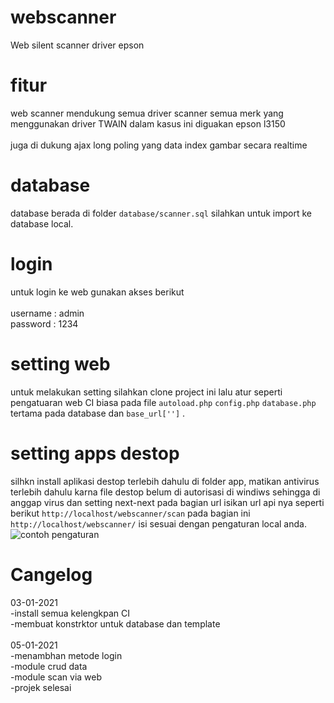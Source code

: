 # webscanner
Web silent scanner driver epson 

# fitur
web scanner mendukung semua driver scanner semua merk yang menggunakan driver TWAIN dalam kasus ini diguakan epson l3150<br/><br/>
juga di dukung ajax long poling yang data index gambar secara realtime

# database
database berada di folder `` database/scanner.sql `` silahkan untuk import ke database local.

# login
untuk login ke web gunakan akses berikut<br/><br/>
username : admin<br/>
password : 1234

# setting web
untuk melakukan setting silahkan clone project ini lalu atur seperti pengatuaran web CI biasa pada file `` autoload.php `` `` config.php `` `` database.php `` tertama pada database dan `` base_url[''] `` .


# setting apps destop 
silhkn install aplikasi destop terlebih dahulu di folder app, matikan antivirus terlebih dahulu karna file destop belum di autorisasi di windiws sehingga di anggap virus dan setting next-next pada bagian url isikan url api nya seperti berikut `` http://localhost/webscanner/scan ``  pada bagian ini `` http://localhost/webscanner/ `` isi sesuai dengan pengaturan local anda.<br/>
![contoh pengaturan](https://i.ibb.co/gT4rChx/sss.png)

# Cangelog
03-01-2021<br/>
-install semua kelengkpan CI<br/>
-membuat konstrktor untuk database dan template<br/><br/>
05-01-2021<br/>
-menambhan metode login<br/>
-module crud data<br/>
-module scan via web<br/>
-projek selesai<br/>



